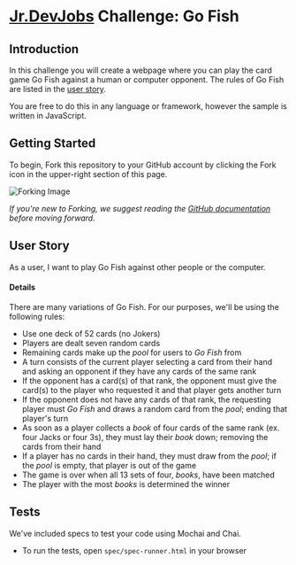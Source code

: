 # <a href='http://www.jrdevjobs.com' target='_blank'>Jr.DevJobs</a> Challenge: Go Fish

## Introduction
In this challenge you will create a webpage where you can play the card game Go Fish against a human or computer opponent. The rules of Go Fish are listed in the [user story](#userstory).

You are free to do this in any language or framework, however the sample is written in JavaScript.

## Getting Started
To begin, Fork this repository to your GitHub account by clicking the Fork icon in the upper-right section of this page.

![Forking Image](https://s3-us-west-2.amazonaws.com/jrdevsimages/repos/fork_button.jpg)

*If you're new to Forking, we suggest reading the <a href='https://help.github.com/articles/fork-a-repo' target='_blank'>GitHub documentation</a> before moving forward.*

## <a name='userstory'></a>User Story
As a user, I want to play Go Fish against other people or the computer.

#### Details
There are many variations of Go Fish. For our purposes, we'll be using the following rules:

* Use one deck of 52 cards (no Jokers)
* Players are dealt seven random cards
* Remaining cards make up the *pool* for users to *Go Fish* from
* A turn consists of the current player selecting a card from their hand and asking an opponent if they have any cards of the same rank
* If the opponent has a card(s) of that rank, the opponent must give the card(s) to the player who requested it and that player gets another turn
* If the opponent does not have any cards of that rank, the requesting player must *Go Fish* and draws a random card from the *pool*; ending that player's turn
* As soon as a player collects a *book* of four cards of the same rank (ex. four Jacks or four 3s), they must lay their *book* down; removing the cards from their hand
* If a player has no cards in their hand, they must draw from the *pool*; if the *pool* is empty, that player is out of the game
* The game is over when all 13 sets of four, *books*, have been matched
* The player with the most *books* is determined the winner

## Tests
We've included specs to test your code using Mochai and Chai.

* To run the tests, open `spec/spec-runner.html` in your browser
